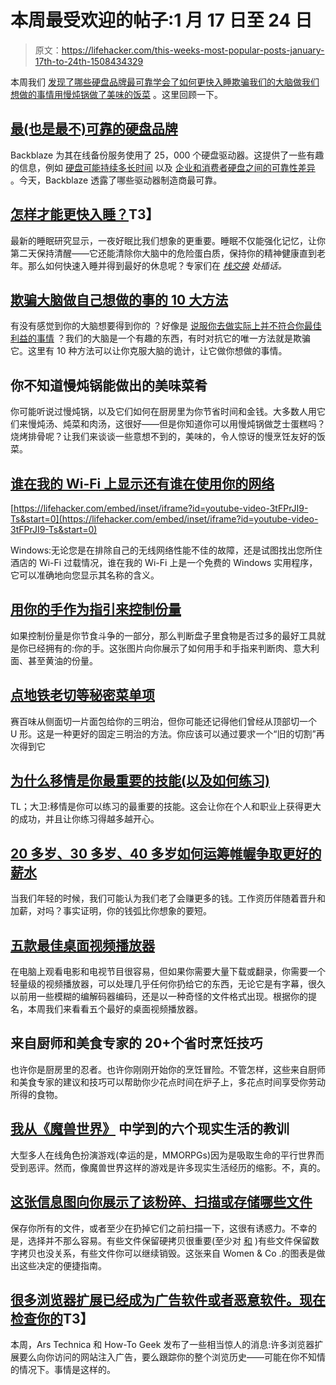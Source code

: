 # 本周最受欢迎的帖子:1 月 17 日至 24 日

> 原文：<https://lifehacker.com/this-weeks-most-popular-posts-january-17th-to-24th-1508434329>

本周我们 [发现了哪些硬盘品牌最可靠](https://lifehacker.com/the-most-and-least-reliable-hard-drive-brands-1505797966)[学会了如何更快入睡](http://lifehacker.com/how-can-i-fall-asleep-faster-1503720985)[欺骗我们的大脑做我们想做的事情](http://lifehacker.com/top-10-ways-to-trick-your-brain-into-doing-what-you-wan-1502990312)[用慢炖锅做了美味的饭菜](http://lifehacker.com/delicious-dishes-you-didnt-know-you-could-make-in-a-sl-1506535684) 。这里回顾一下。



## [最(也是最不)可靠的硬盘品牌](http://lifehacker.com/the-most-and-least-reliable-hard-drive-brands-1505797966)

Backblaze 为其在线备份服务使用了 25，000 个硬盘驱动器。这提供了一些有趣的信息，例如 [硬盘可能持续多长时间](https://lifehacker.com/how-long-your-hard-drive-is-likely-to-last-1462918832) 以及 [企业和消费者硬盘之间的可靠性差异](http://lifehacker.com/why-enterprise-hard-drives-might-not-be-worth-the-cost-1476333889) 。今天，Backblaze 透露了哪些驱动器制造商最可靠。

## [怎样才能更快入睡？](http://lifehacker.com/how-can-i-fall-asleep-faster-1503720985)T3】

最新的睡眠研究显示，一夜好眠比我们想象的更重要。睡眠不仅能强化记忆，让你第二天保持清醒——它还能清除你大脑中的危险蛋白质，保持你的精神健康直到老年。那么如何快速入睡并得到最好的休息呢？专家们在 [*栈交换*](http://stackexchange.com/?utm_source=lifehacker&utm_medium=syndication&utm_campaign=crowdhacker&utm_content=productivity-parenting-fitness-101) *处插话。*

## [欺骗大脑做自己想做的事的 10 大方法](http://lifehacker.com/top-10-ways-to-trick-your-brain-into-doing-what-you-wan-1502990312)

有没有感觉到你的大脑想要得到你的 ？好像是 [说服你去做实际上并不符合你最佳利益的事情](http://lifehacker.com/seven-tricks-your-mind-plays-on-you-and-how-to-fight-b-5931962) ？我们的大脑是一个有趣的东西，有时对抗它的唯一方法就是欺骗它。这里有 10 种方法可以让你克服大脑的诡计，让它做你想做的事情。

## 你不知道慢炖锅能做出的美味菜肴

你可能听说过慢炖锅，以及它们如何在厨房里为你节省时间和金钱。大多数人用它们来慢炖汤、炖菜和肉汤，这很好——但是你知道你可以用慢炖锅做芝士蛋糕吗？烧烤排骨呢？让我们来谈谈一些意想不到的，美味的，令人惊讶的慢烹饪友好的饭菜。

## [谁在我的 Wi-Fi 上显示还有谁在使用你的网络](http://lifehacker.com/who-is-on-my-wi-fi-shows-you-who-else-is-using-your-net-1504773036)

 [https://lifehacker.com/embed/inset/iframe?id=youtube-video-3tFPrJI9-Ts&start=0](https://lifehacker.com/embed/inset/iframe?id=youtube-video-3tFPrJI9-Ts&start=0) 

Windows:无论您是在排除自己的无线网络性能不佳的故障，还是试图找出您所住酒店的 Wi-Fi 过载情况，谁在我的 Wi-Fi 上是一个免费的 Windows 实用程序，它可以准确地向您显示其名称的含义。

## [用你的手作为指引来控制份量](http://lifehacker.com/use-your-hand-as-a-guide-to-portion-control-1503046541)

如果控制份量是你节食斗争的一部分，那么判断盘子里食物是否过多的最好工具就是你已经拥有的:你的手。这张图片向你展示了如何用手和手指来判断肉、意大利面、甚至黄油的份量。

## [点地铁老切等秘密菜单项](http://lifehacker.com/order-the-subway-old-cut-and-other-secret-menu-items-1506909136)

赛百味从侧面切一片面包给你的三明治，但你可能还记得他们曾经从顶部切一个 U 形。这是一种更好的固定三明治的方法。你应该可以通过要求一个“旧的切割”再次得到它

## [为什么移情是你最重要的技能(以及如何练习)](http://lifehacker.com/why-empathy-is-your-most-important-skill-and-how-to-pr-1505011685)

TL；大卫:移情是你可以练习的最重要的技能。这会让你在个人和职业上获得更大的成功，并且让你练习得越多越开心。

## [20 多岁、30 多岁、40 多岁如何运筹帷幄争取更好的薪水](http://lifehacker.com/how-to-strategize-for-a-better-salary-in-your-20s-30s-1504980374)

当我们年轻的时候，我们可能认为我们老了会赚更多的钱。工作资历伴随着晋升和加薪，对吗？事实证明，你的钱弧比你想象的要短。

## [五款最佳桌面视频播放器](http://lifehacker.com/five-best-desktop-video-players-1503859883)

在电脑上观看电影和电视节目很容易，但如果你需要大量下载或翻录，你需要一个轻量级的视频播放器，可以处理几乎任何你扔给它的东西，无论它是有字幕，很久以前用一些模糊的编解码器编码，还是以一种奇怪的文件格式出现。根据你的提名，本周我们来看看五个最好的桌面视频播放器。

## 来自厨师和美食专家的 20+个省时烹饪技巧

也许你是厨房里的忍者。也许你刚刚开始你的烹饪冒险。不管怎样，这些来自厨师和美食专家的建议和技巧可以帮助你少花点时间在炉子上，多花点时间享受你劳动所得的食物。

## [我从《魔兽世界》](http://lifehacker.com/six-real-life-lessons-i-learned-from-world-of-warcraft-1505737517) 中学到的六个现实生活的教训

大型多人在线角色扮演游戏(幸运的是，MMORPGs)因为是吸取生命的平行世界而受到恶评。然而，像魔兽世界这样的游戏是许多现实生活经历的缩影。不，真的。

## [这张信息图向你展示了该粉碎、扫描或存储哪些文件](http://lifehacker.com/this-infographic-shows-you-what-documents-to-shred-sca-1503243277)

保存你所有的文件，或者至少在扔掉它们之前扫描一下，这很有诱惑力。不幸的是，选择并不那么容易。有些文件保留硬拷贝很重要(至少对 [和](http://lifehacker.com/how-long-should-i-keep-old-documents-5994409) )有些文件保留数字拷贝也没关系，有些文件你可以继续销毁。这张来自 Women & Co .的图表是做出这些决定的便捷指南。

## [很多浏览器扩展已经成为广告软件或者恶意软件。现在检查你的](http://lifehacker.com/many-browser-extensions-have-become-adware-or-malware-1505117457)T3】

本周，Ars Technica 和 How-To Geek 发布了一些相当惊人的消息:许多浏览器扩展要么向你访问的网站注入广告，要么跟踪你的整个浏览历史——可能在你不知情的情况下。事情是这样的。